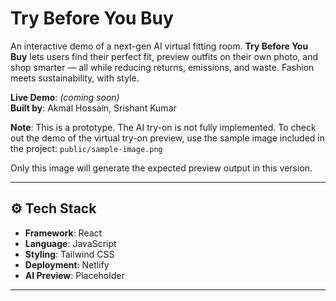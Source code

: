 # Try Before You Buy

An interactive demo of a next-gen AI virtual fitting room. **Try Before You Buy** lets users find their perfect fit, preview outfits on their own photo, and shop smarter — all while reducing returns, emissions, and waste. Fashion meets sustainability, with style.

**Live Demo**: _(coming soon)_  
**Built by**: Akmal Hossain, Srishant Kumar

**Note**: 
This is a prototype. The AI try-on is not fully implemented.
To check out the demo of the virtual try-on preview, use the sample image included in the project: `public/sample-image.png`

Only this image will generate the expected preview output in this version.

---

## ⚙️ Tech Stack

- **Framework**: React  
- **Language**: JavaScript  
- **Styling**: Tailwind CSS  
- **Deployment**: Netlify   
- **AI Preview**: Placeholder 

---
